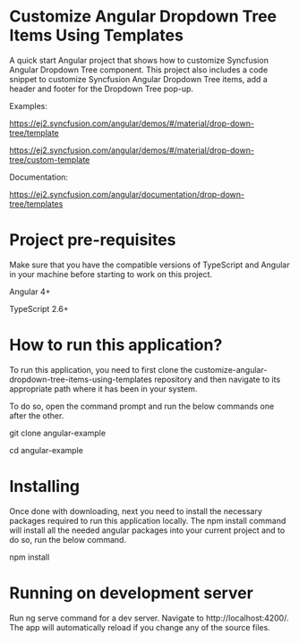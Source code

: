 # Customize Angular Dropdown Tree Items Using Templates

A quick start Angular project that shows how to customize Syncfusion Angular Dropdown Tree component. This project also includes a code snippet to customize Syncfusion Angular Dropdown Tree items, add a header and footer for the Dropdown Tree pop-up.

Examples:  

https://ej2.syncfusion.com/angular/demos/#/material/drop-down-tree/template  

https://ej2.syncfusion.com/angular/demos/#/material/drop-down-tree/custom-template  

Documentation: 

https://ej2.syncfusion.com/angular/documentation/drop-down-tree/templates

# Project pre-requisites

Make sure that you have the compatible versions of TypeScript and Angular in your machine before starting to work on this project.

Angular 4+

TypeScript 2.6+

# How to run this application?

To run this application, you need to first clone the customize-angular-dropdown-tree-items-using-templates repository and then navigate to its appropriate path where it has been in your system.

To do so, open the command prompt and run the below commands one after the other.

git clone angular-example

cd angular-example

# Installing

Once done with downloading, next you need to install the necessary packages required to run this application locally. The npm install command will install all the needed angular packages into your current project and to do so, run the below command.

npm install

# Running on development server

Run ng serve command for a dev server. Navigate to http://localhost:4200/. The app will automatically reload if you change any of the source files.



